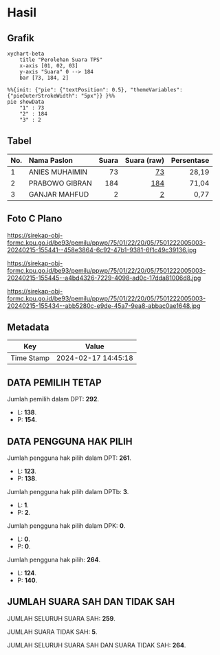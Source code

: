 # Hasil

## Grafik

```mermaid
xychart-beta
    title "Perolehan Suara TPS"
    x-axis [01, 02, 03]
    y-axis "Suara" 0 --> 184
    bar [73, 184, 2]
```

```mermaid
%%{init: {"pie": {"textPosition": 0.5}, "themeVariables": {"pieOuterStrokeWidth": "5px"}} }%%
pie showData
    "1" : 73
    "2" : 184
    "3" : 2
```

## Tabel

| No. | Nama Paslon    | Suara | Suara (raw) | Persentase |
|:--- |:-------------- | -----:| -----------:| ----------:|
| 1   | ANIES MUHAIMIN | 73    | [73][p-1]   | 28,19      |
| 2   | PRABOWO GIBRAN | 184   | [184][p-2]  | 71,04      |
| 3   | GANJAR MAHFUD  | 2     | [2][p-3]    | 0,77       |


[p-1]: https://github.com/gigit-pemilu/pemilu-2024-75-gorontalo/blob/main/pilpres/hitung-suara/sub/75-gorontalo/sub/01-gorontalo/sub/22-talaga-jaya/sub/2005-bulota/sub/003-tps/sub/paslon-1.txt
[p-2]: https://github.com/gigit-pemilu/pemilu-2024-75-gorontalo/blob/main/pilpres/hitung-suara/sub/75-gorontalo/sub/01-gorontalo/sub/22-talaga-jaya/sub/2005-bulota/sub/003-tps/sub/paslon-2.txt
[p-3]: https://github.com/gigit-pemilu/pemilu-2024-75-gorontalo/blob/main/pilpres/hitung-suara/sub/75-gorontalo/sub/01-gorontalo/sub/22-talaga-jaya/sub/2005-bulota/sub/003-tps/sub/paslon-3.txt

## Foto C Plano

https://sirekap-obj-formc.kpu.go.id/be93/pemilu/ppwp/75/01/22/20/05/7501222005003-20240215-155441--458e3864-6c92-47b1-9381-6f1c49c39136.jpg

https://sirekap-obj-formc.kpu.go.id/be93/pemilu/ppwp/75/01/22/20/05/7501222005003-20240215-155445--a4bd4326-7229-4098-ad0c-17dda81006d8.jpg

https://sirekap-obj-formc.kpu.go.id/be93/pemilu/ppwp/75/01/22/20/05/7501222005003-20240215-155434--abb5280c-e9de-45a7-9ea8-abbac0ae1648.jpg


## Metadata

| Key        | Value               |
| ---------- | ------------------- |
| Time Stamp | 2024-02-17 14:45:18 |


## DATA PEMILIH TETAP

Jumlah pemilih dalam DPT: **292**.
 * L: **138**.
 * P: **154**.

## DATA PENGGUNA HAK PILIH

Jumlah pengguna hak pilih dalam DPT: **261**.
 * L: **123**.
 * P: **138**.

Jumlah pengguna hak pilih dalam DPTb: **3**.
 * L: **1**.
 * P: **2**.

Jumlah pengguna hak pilih dalam DPK: **0**.
 * L: **0**.
 * P: **0**.

Jumlah pengguna hak pilih: **264**.
 * L: **124**.
 * P: **140**.

## JUMLAH SUARA SAH DAN TIDAK SAH

JUMLAH SELURUH SUARA SAH: **259**.

JUMLAH SUARA TIDAK SAH: **5**.

JUMLAH SELURUH SUARA SAH DAN SUARA TIDAK SAH: **264**.


